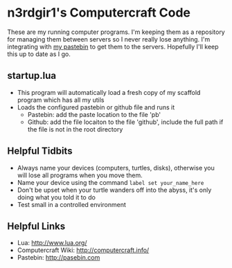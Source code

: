 # n3rdgir1's Computercraft Code

These are my running computer programs. I'm keeping them as a repository for managing them between servers so I never really lose anything. I'm integrating with [my pastebin](http://pastebin.com/u/n3rdgir1) to get them to the servers. Hopefully I'll keep this up to date as I go.

## startup.lua

* This program will automatically load a fresh copy of my scaffold program which has all my utils
* Loads the configured pastebin or github file and runs it
  * Pastebin: add the paste location to the file 'pb'
  * Github: add the file locaiton to the file 'github', include the full path if the file is not in the root directory

## Helpful Tidbits

* Always name your devices (computers, turtles, disks), otherwise you will lose all programs when you move them.
 * Name your device using the command `label set your_name_here`
* Don't be upset when your turtle wanders off into the abyss, it's only doing what you told it to do
 * Test small in a controlled environment

## Helpful Links

* Lua: http://www.lua.org/
* Computercraft Wiki: http://computercraft.info/
* Pastebin: http://pasebin.com
